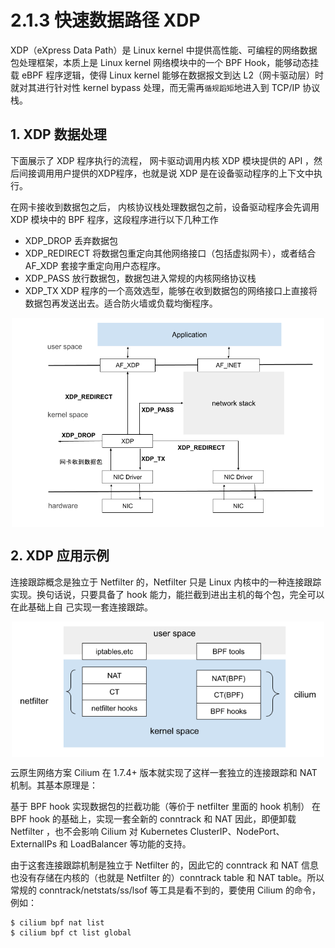 # 2.1.3 快速数据路径 XDP

XDP（eXpress Data Path）是 Linux kernel 中提供高性能、可编程的网络数据包处理框架，本质上是 Linux kernel 网络模块中的一个 BPF Hook，能够动态挂载 eBPF 程序逻辑，使得 Linux kernel 能够在数据报文到达 L2（网卡驱动层）时就对其进行针对性 kernel bypass 处理，而无需再`循规蹈矩`地进入到 TCP/IP 协议栈。

## 1. XDP 数据处理
下面展示了 XDP 程序执行的流程， 网卡驱动调用内核 XDP 模块提供的 API ，然后间接调用用户提供的XDP程序，也就是说 XDP 是在设备驱动程序的上下文中执行。

在网卡接收到数据包之后， 内核协议栈处理数据包之前，设备驱动程序会先调用 XDP 模块中的 BPF 程序，这段程序进行以下几种工作

- XDP_DROP 丢弃数据包 
- XDP_REDIRECT 将数据包重定向其他网络接口（包括虚拟网卡），或者结合 AF_XDP 套接字重定向用户态程序。
- XDP_PASS 放行数据包，数据包进入常规的内核网络协议栈
- XDP_TX XDP 程序的一个高效选型，能够在收到数据包的网络接口上直接将数据包再发送出去。适合防火墙或负载均衡程序。

<div  align="center">
	<img src="../assets/XDP.png" width = "500"  align=center />
</div>

## 2. XDP 应用示例

连接跟踪概念是独立于 Netfilter 的，Netfilter 只是 Linux 内核中的一种连接跟踪实现。换句话说，只要具备了 hook 能力，能拦截到进出主机的每个包，完全可以在此基础上自 己实现一套连接跟踪。

<div  align="center">
	<img src="../assets/cilium.png" width = "500"  align=center />
</div>

云原生网络方案 Cilium 在 1.7.4+ 版本就实现了这样一套独立的连接跟踪和 NAT 机制。其基本原理是：

基于 BPF hook 实现数据包的拦截功能（等价于 netfilter 里面的 hook 机制）
在 BPF hook 的基础上，实现一套全新的 conntrack 和 NAT
因此，即便卸载 Netfilter ，也不会影响 Cilium 对 Kubernetes ClusterIP、NodePort、ExternalIPs 和 LoadBalancer 等功能的支持。

由于这套连接跟踪机制是独立于 Netfilter 的，因此它的 conntrack 和 NAT 信息也没有存储在内核的（也就是 Netfilter 的）conntrack table 和 NAT table。所以常规的 conntrack/netstats/ss/lsof 等工具是看不到的，要使用 Cilium 的命令，例如：

```
$ cilium bpf nat list
$ cilium bpf ct list global
```

